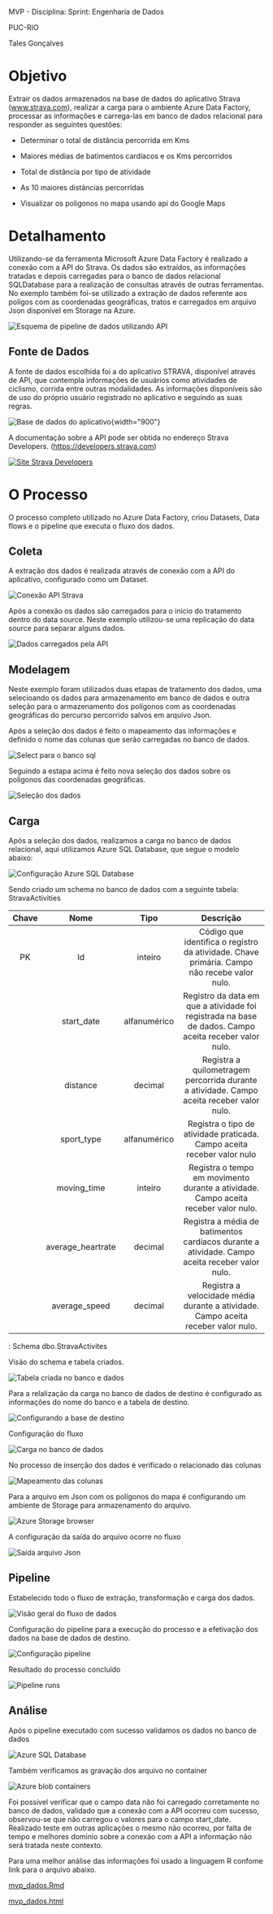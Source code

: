 MVP - Disciplina: Sprint: Engenharia de Dados

PUC-RIO

Tales Gonçalves

# Objetivo

Extrair os dados armazenados na base de dados do aplicativo Strava (www.strava.com), realizar a carga para o ambiente Azure Data Factory, processar as informações e carrega-las em banco de dados relacional para responder as seguintes questões:

-   Determinar o total de distância percorrida em Kms

-   Maiores médias de batimentos cardíacos e os Kms percorridos

-   Total de distância por tipo de atividade

-   As 10 maiores distâncias percorridas

-   Visualizar os poligonos no mapa usando api do Google Maps

# Detalhamento

Utilizando-se da ferramenta Microsoft Azure Data Factory é realizado a conexão com a API do Strava. Os dados são extraídos, as informações tratadas e depois carregadas para o banco de dados relacional SQLDatabase para a realização de consultas através de outras ferramentas. No exemplo também foi-se utilizado a extração de dados referente aos polígos com as coordenadas geográficas, tratos e carregados em arquivo Json disponível em Storage na Azure.

![Esquema de pipeline de dados utilizando API](images/mvp_dados_diagrama_azure.png)

## Fonte de Dados

A fonte de dados escolhida foi a do aplicativo STRAVA, disponível através de API, que contempla informações de usuários como atividades de ciclismo, corrida entre outras modalidades. As informações disponíveis são de uso do próprio usuário registrado no aplicativo e seguindo as suas regras.

![Base de dados do aplicativo](images/site_strava_atividades.png){width="900"}

A documentação sobre a API pode ser obtida no endereço Strava Developers. (<https://developers.strava.com>)

[![Site Strava Developers](images/site_strava_dev.png)](https://developers.strava.com/)

# O Processo

O processo completo utilizado no Azure Data Factory, criou Datasets, Data flows e o pipeline que executa o fluxo dos dados.

## Coleta

A extração dos dados é realizada através de conexão com a API do aplicativo, configurado como um Dataset.

![Conexão API Strava](images/rest_api_azure.png)

Após a conexão os dados são carregados para o inicio do tratamento dentro do data source. Neste exemplo utilizou-se uma replicação do data source para separar alguns dados.

![Dados carregados pela API](images/dtflow_source_data_azure.png)

## Modelagem

Neste exemplo foram utilizados duas etapas de tratamento dos dados, uma selecioando os dados para armazenamento em banco de dados e outra seleção para o armazenamento dos polígonos com as coordenadas geográficas do percurso percorrido salvos em arquivo Json.

Após a seleção dos dados é feito o mapeamento das informações e definido o nome das colunas que serão carregadas no banco de dados.

![Select para o banco sql](images/dtflow_select_sql_azure.png)

Seguindo a estapa acima é feito nova seleção dos dados sobre os poligonos das coordenadas geográficas.

![Seleção dos dados](images/dtflow_select_azure.png)

## Carga

Após a seleção dos dados, realizamos a carga no banco de dados relacional, aqui utilizamos Azure SQL Database, que segue o modelo abaixo:

![Configuração Azure SQL Database](images/sqldatabase_home_azure.png)

Sendo criado um schema no banco de dados com a seguinte tabela: StravaActivities

| Chave |       Nome        |     Tipo     |                                               Descrição                                               |
|:------------:|:------------:|:------------:|:-----------------------------:|
|  PK   |        Id         |   inteiro    |      Código que identifica o registro da atividade. Chave primária. Campo não recebe valor nulo.      |
|       |    start_date     | alfanumérico | Registro da data em que a atividade foi registrada na base de dados. Campo aceita receber valor nulo. |
|       |     distance      |   decimal    |       Registra a quilometragem percorrida durante a atividade. Campo aceita receber valor nulo.       |
|       |    sport_type     | alfanumérico |                Registra o tipo de atividade praticada. Campo aceita receber valor nulo                |
|       |    moving_time    |   inteiro    |          Registra o tempo em movimento durante a atividade. Campo aceita receber valor nulo.          |
|       | average_heartrate |   decimal    |    Registra a média de batimentos cardíacos durante a atividade. Campo aceita receber valor nulo.     |
|       |   average_speed   |   decimal    |           Registra a velocidade média durante a atividade. Campo aceita receber valor nulo.           |

: Schema dbo.StravaActivites

Visão do schema e tabela criados.

![Tabela criada no banco e dados](images/sqldatabase_view.png)

Para a relalização da carga no banco de dados de destino é configurado as informações do nome do banco e a tabela de destino.

![Configurando a base de destino](images/sql_db_azure.png)

Configuração do fluxo

![Carga no banco de dados](images/dtflow_sink_azure.png)

No processo de inserção dos dados é verificado o relacionado das colunas

![Mapeamento das colunas](images/dtflow_mapcol_azure.png)

Para a arquivo em Json com os polígonos do mapa é configurando um ambiente de Storage para armazenamento do arquivo.

![Azure Storage browser](images/blob_container_azure.png)

A configuração da saída do arquivo ocorre no fluxo

![Saída arquivo Json](images/dtflow_sink_json_azure.png)

## Pipeline

Estabelecido todo o fluxo de extração, transformação e carga dos dados.

![Visão geral do fluxo de dados](images/dataflow_azure.png)

Configuração do pipeline para a execução do processo e a efetivação dos dados na base de dados de destino.

![Configuração pipeline](images/pipeline_azure.png)

Resultado do processo concluído

![Pipeline runs](images/pipeline_runs_azure.png)

## Análise

Após o pipeline executado com sucesso validamos os dados no banco de dados

![Azure SQL Database](images/sqldatabase_query_azure.png)

Também verificamos as gravação dos arquivo no container

![Azure blob containers](images/blob_container_json_azure.png)

Foi possível verificar que o campo data não foi carregado corretamente no banco de dados, validado que a conexão com a API ocorreu com sucesso, observou-se que não carregou o valores para o campo start_date. Realizado teste em outras aplicações o mesmo não ocorreu, por falta de tempo e melhores dominio sobre a conexão com a API a informação não será tratada neste contexto.

Para uma melhor análise das informações foi usado a linguagem R confome link para o arquivo abaixo.

[mvp_dados.Rmd](mvp_dados.Rmd)

[mvp_dados.html](mvp_dados.html)
